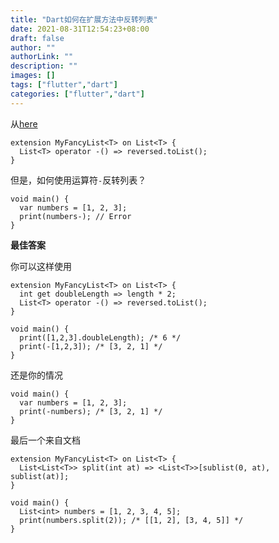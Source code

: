 ```yaml
---
title: "Dart如何在扩展方法中反转列表"
date: 2021-08-31T12:54:23+08:00
draft: false
author: ""
authorLink: ""
description: ""
images: []
tags: ["flutter","dart"]
categories: ["flutter","dart"]
---
```


从[here](https://dart.dev/guides/language/extension-methods#implementing-generic-extensions)

```
extension MyFancyList<T> on List<T> {
  List<T> operator -() => reversed.toList();
}
```

但是，如何使用运算符`-`反转列表？

```
void main() {
  var numbers = [1, 2, 3];
  print(numbers-); // Error
}
```



**最佳答案**

你可以这样使用

```
extension MyFancyList<T> on List<T> {
  int get doubleLength => length * 2;
  List<T> operator -() => reversed.toList();
}

void main() {
  print([1,2,3].doubleLength); /* 6 */
  print(-[1,2,3]); /* [3, 2, 1] */
}
```

还是你的情况

```
void main() {
  var numbers = [1, 2, 3];
  print(-numbers); /* [3, 2, 1] */
}
```

最后一个来自文档

```
extension MyFancyList<T> on List<T> {
  List<List<T>> split(int at) => <List<T>>[sublist(0, at), sublist(at)];
}

void main() {
  List<int> numbers = [1, 2, 3, 4, 5];
  print(numbers.split(2)); /* [[1, 2], [3, 4, 5]] */
}
```
